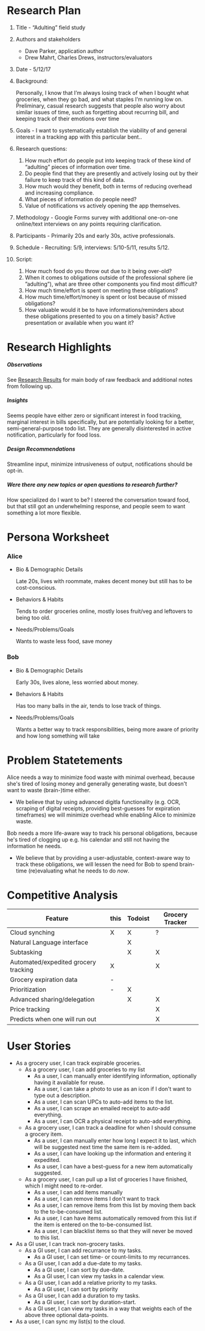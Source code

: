 Research Plan
======

1. Title - “Adulting” field study

2. Authors and stakeholders
    - Dave Parker, application author
    - Drew Mahrt, Charles Drews, instructors/evaluators

3. Date - 5/12/17

4. Background:

    Personally, I know that I’m always losing track of when I bought what groceries, when they go bad, and what staples I’m running low on. Preliminary, casual research suggests that people also worry about similar issues of time, such as forgetting about recurring bill, and keeping track of their emotions over time

5. Goals - I want to systematically establish the viability of and general interest in a tracking app with this particular bent..

6. Research questions:
    1. How much effort do people put into keeping track of these kind of “adulting” pieces of information over time.
    1. Do people find that they are presently and actively losing out by their failure to keep track of this kind of data.
    1. How much would they benefit, both in terms of reducing overhead and increasing compliance.
    1. What pieces of information do people need?
    1. Value of notifications vs actively opening the app themselves.
    

7. Methodology - Google Forms survey with additional one-on-one online/text interviews on any points requiring clarification.

8. Participants - Primarily 20s and early 30s, active professionals.

9. Schedule - Recruiting: 5/9, interviews: 5/10-5/11, results 5/12.

10. Script:
    1. How much food do you throw out due to it being over-old?
    1. When it comes to obligations outside of the professional sphere (ie ”adulting”), what are three other components you find most difficult?
    1. How much time/effort is spent on meeting these obligations?
    1. How much time/effort/money is spent or lost because of missed obligations?
    1. How valuable would it be to have informations/reminders about these obligations presented to you on a timely basis? Active presentation or available when you want it?

Research Highlights
=====

##### Observations
See [Research Results](https://docs.google.com/spreadsheets/d/1_B4CzoBiUgto04HnEUpAcpCNTTkiUooGh0xoFi5wP5k/edit?usp=sharing) for main body of raw feedback and additional notes from following up.

##### Insights
Seems people have either zero or significant interest in food tracking, marginal interest in bills specifically, but are potentially looking for a better, semi-general-purpose todo list. They are generally disinterested in active notification, particularly for food loss.

##### Design Recommendations
Streamline input, minimize intrusiveness of output, notifications should be opt-in.

##### Were there any new topics or open questions to research further?
How specialized do I want to be? I steered the conversation toward food, but that still got an underwhelming response, and people seem to want something a lot more flexible.

Persona Worksheet
=====

### Alice
- Bio & Demographic Details

    Late 20s, lives with roommate, makes decent money but still has to be cost-conscious.
- Behaviors & Habits

    Tends to order groceries online, mostly loses fruit/veg and leftovers to being too old.
- Needs/Problems/Goals

    Wants to waste less food, save money

### Bob
- Bio & Demographic Details

    Early 30s, lives alone, less worried about money.
- Behaviors & Habits

    Has too many balls in the air, tends to lose track of things.
- Needs/Problems/Goals

    Wants a better way to track responsibilities, being more aware of priority and how long something will take

Problem Statetements
=====
Alice needs a way to minimize food waste with minimal overhead, because she's tired of losing money and generally generating waste, but doesn't want to waste (brain-)time either.
- We believe that by using advanced digitla functionality (e.g. OCR, scraping of digital receipts, providing best-guesses for expiration timeframes) we will minimize overhead while enabling Alice to minimize waste.

Bob needs a more life-aware way to track his personal obligations, because he's tired of clogging up e.g. his calendar and still not having the information he needs.
- We believe that by providing a user-adjustable, context-aware way to track these obligations, we will lessen the need for Bob to spend brain-time (re)evaluating what he needs to do *now*.

Competitive Analysis
=====
Feature | this | Todoist | Grocery Tracker
---|---|---|---
Cloud synching | X | X | ?
Natural Language interface |  | X | 
Subtasking |  | X | X
Automated/expedited grocery tracking | X |  | X
Grocery expiration data | - |  | 
Prioritization | - | X | 
Advanced sharing/delegation |  | X | X
Price tracking |  |  | X
Predicts when one will run out |  |  | X

User Stories
=====
- As a grocery user, I can track expirable groceries.
    - As a grocery user, I can add groceries to my list
        - As a user, I can manually enter identifying information, optionally having it available for reuse.
        - As a user, I can take a photo to use as an icon if I don't want to type out a description.
        - As a user, I can scan UPCs to auto-add items to the list.
        - As a user, I can scrape an emailed receipt to auto-add everything.
        - As a user, I can OCR a physical receipt to auto-add everything.
    - As a grocery user, I can track a deadline for when I should consume a grocery item.
        - As a user, I can manually enter how long I expect it to last, which will be suggested next time the same item is re-added.
        - As a user, I can have looking up the information and entering it expedited.
        - As a user, I can have a best-guess for a new item automatically suggested.
    - As a grocery user, I can pull up a list of groceries I have finished, which I might need to re-order.
        - As a user, I can add items manually
        - As a user, I can remove items I don't want to track
        - As a user, I can remove items from this list by moving them back to the to-be-consumed list.
        - As a user, I can have items automatically removed from this list if the item is entered on the to-be-consumed list.
        - As a user, I can blacklist items so that they will never be moved to this list.
- As a GI user, I can track non-grocery tasks.
    - As a GI user, I can add recurrance to my tasks.
        - As a GI user, I can set time- or count-limits to my recurrances.
    - As a GI user, I can add a due-date to my tasks.
        - As a GI user, I can sort by due-date.
        - As a GI user, I can view my tasks in a calendar view.
    - As a GI user, I can add a relative priority to my tasks.
        - As a GI user, I can sort by priority
    - As a GI user, I can add a duration to my tasks.
        - As a GI user, I can sort by duration-start.
    - As a GI user, I can view my tasks in a way that weights each of the above three optional data-points.
- As a user, I can sync my list(s) to the cloud.
